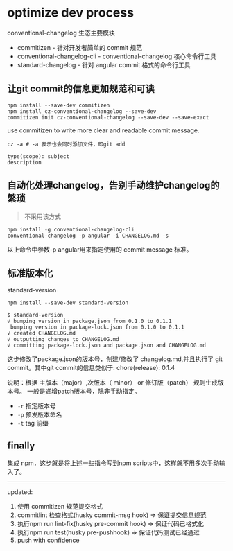 # optimize dev process

conventional-changelog 生态主要模块

- commitizen - 针对开发者简单的 commit 规范
- conventional-changelog-cli - conventional-changelog 核心命令行工具
- standard-changelog - 针对 angular commit 格式的命令行工具

## 让git commit的信息更加规范和可读

```
npm install --save-dev commitizen
npm install cz-conventional-changelog --save-dev
commitizen init cz-conventional-changelog --save-dev --save-exact
```

use commitizen to write more clear and readable commit message.

```
cz -a # -a 表示也会同时添加文件，即git add
```

```
type(scope): subject
description
```

## 自动化处理changelog，告别手动维护changelog的繁琐

> 不采用该方式

```
npm install -g conventional-changelog-cli
conventional-changelog -p angular -i CHANGELOG.md -s
```

以上命令中参数-p angular用来指定使用的 commit message 标准。

## 标准版本化

standard-version

```
npm install --save-dev standard-version
```

```
$ standard-version
√ bumping version in package.json from 0.1.0 to 0.1.1
 bumping version in package-lock.json from 0.1.0 to 0.1.1
√ created CHANGELOG.md
√ outputting changes to CHANGELOG.md
√ committing package-lock.json and package.json and CHANGELOG.md
```

这步修改了package.json的版本号，创建/修改了 changelog.md,并且执行了 git commit。其中git commit的信息类似于: chore(release): 0.1.4

说明：根据 主版本（major）,次版本（ minor） or 修订版（patch） 规则生成版本号。 一般是递增patch版本号，除非手动指定。

- `-r` 指定版本号
- `-p` 预发版本命名
- `-t` tag 前缀

## finally

集成 npm，这步就是将上述一些指令写到npm scripts中，这样就不用多次手动输入了。

---
updated:

1. 使用 commitizen 规范提交格式
2. commitlint 检查格式(husky commit-msg hook)  => 保证提交信息规范
3. 执行npm run lint-fix(husky pre-commit hook) => 保证代码已格式化
4. 执行npm run test(husky pre-pushhook) => 保证代码测试已经通过
5. push with confidence
